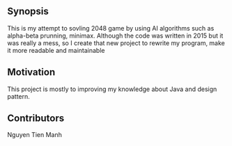 ## Synopsis

This is my attempt to sovling 2048 game by using AI algorithms such as alpha-beta prunning, minimax. Although the code was written in 2015 but it was really a mess, so I create that new project to rewrite my program, make it more readable and maintainable

## Motivation

This project is mostly to improving my knowledge about Java and design pattern.

## Contributors

Nguyen Tien Manh
